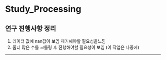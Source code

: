 # Study_Processing
## 연구 진행사항 정리
1. 데이터 값에 nan값이 보임 제거해야할 필요성을느낌
2. 좀더 많은 수를 크롤링 후 진행해야할 필요성이 보임 (이 작업은 나중에)
---
